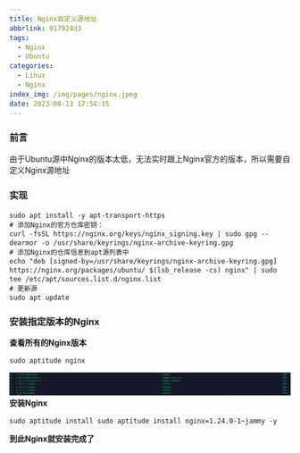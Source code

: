 ```yaml
---
title: Nginx自定义源地址
abbrlink: 917924d3
tags:
  - Nginx
  - Ubuntu
categories:
  - Linux
  - Nginx
index_img: /img/pages/nginx.jpeg
date: 2023-08-13 17:54:15
---
```


### 前言
由于Ubuntu源中Nginx的版本太低，无法实时跟上Nginx官方的版本，所以需要自定义Nginx源地址
<!-- more -->
### 实现
```shell
sudo apt install -y apt-transport-https
# 添加Nginx的官方仓库密钥：
curl -fsSL https://nginx.org/keys/nginx_signing.key | sudo gpg --dearmor -o /usr/share/keyrings/nginx-archive-keyring.gpg
# 添加Nginx的仓库信息到apt源列表中
echo "deb [signed-by=/usr/share/keyrings/nginx-archive-keyring.gpg] https://nginx.org/packages/ubuntu/ $(lsb_release -cs) nginx" | sudo tee /etc/apt/sources.list.d/nginx.list
# 更新源
sudo apt update
```
### 安装指定版本的Nginx
**查看所有的Nginx版本**
```shell
sudo aptitude nginx
```
![列出所有可用的Nginx版本](../img/pages/nginx-custos-rep.png)
**安装Nginx**
```shell
sudo aptitude install sudo aptitude install nginx=1.24.0-1~jammy -y
```

**到此Nginx就安装完成了**